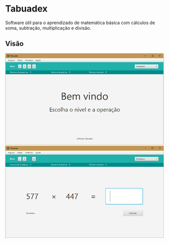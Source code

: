 # Tabuadex
Software útil para o aprendizado de matemática básica com cálculos de soma, subtração, multiplicação e divisão.

## Visão
<img src="https://raw.githubusercontent.com/SavioAndres/Tabuadex/master/img/1.png" />
<img src="https://raw.githubusercontent.com/SavioAndres/Tabuadex/master/img/2.png" />
